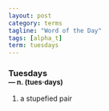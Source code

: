 ```yaml
---
layout: post
category: terms
tagline: "Word of the Day"
tags: [alpha_t]
term: tuesdays
---
```


<h3>Tuesdays<br/> <small>&mdash; n. (tues<span>&middot;</span>days)</small></h3>
<p><ol>
<li>a stupefied pair</li>
</ol></p>
